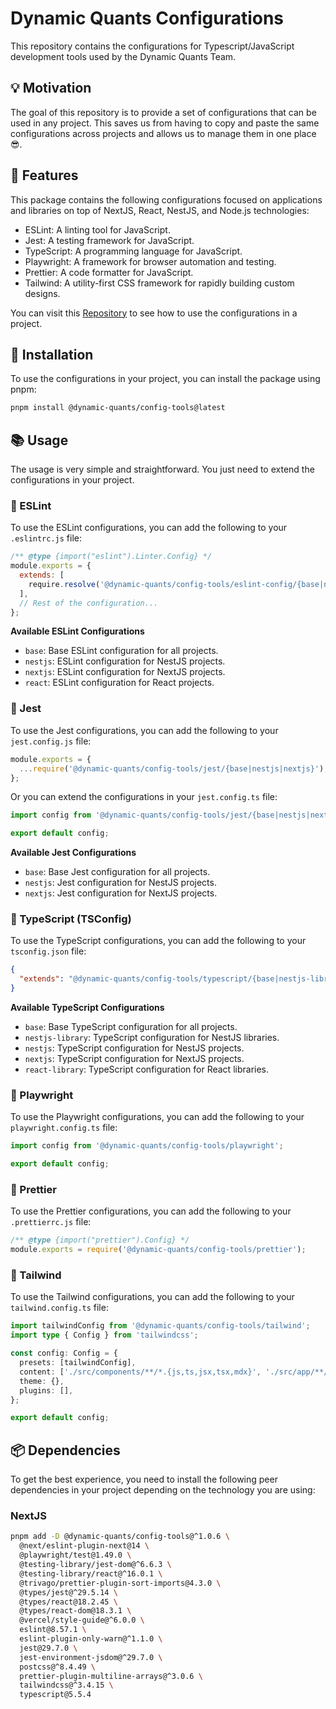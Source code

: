 # Dynamic Quants Configurations

This repository contains the configurations for Typescript/JavaScript development tools used by the Dynamic Quants Team.

## 💡 Motivation

The goal of this repository is to provide a set of configurations that can be used in any project. This saves us from having to copy and paste the same configurations across projects and allows us to manage them in one place 😎.

## 🚀 Features

This package contains the following configurations focused on applications and libraries on top of NextJS, React, NestJS, and Node.js technologies:

- ESLint: A linting tool for JavaScript.
- Jest: A testing framework for JavaScript.
- TypeScript: A programming language for JavaScript.
- Playwright: A framework for browser automation and testing.
- Prettier: A code formatter for JavaScript.
- Tailwind: A utility-first CSS framework for rapidly building custom designs.

You can visit this [Repository](https://github.com/DynamicQuants/moonrepo-templates) to see how to use the configurations in a project.

## 🔌 Installation

To use the configurations in your project, you can install the package using pnpm:

```bash
pnpm install @dynamic-quants/config-tools@latest
```

## 📚 Usage

The usage is very simple and straightforward. You just need to extend the configurations in your project.

### 🚫 ESLint

To use the ESLint configurations, you can add the following to your `.eslintrc.js` file:

```javascript
/** @type {import("eslint").Linter.Config} */
module.exports = {
  extends: [
    require.resolve('@dynamic-quants/config-tools/eslint-config/{base|nestjs|nextjs|react}'),
  ],
  // Rest of the configuration...
};
```

**Available ESLint Configurations**

- `base`: Base ESLint configuration for all projects.
- `nestjs`: ESLint configuration for NestJS projects.
- `nextjs`: ESLint configuration for NextJS projects.
- `react`: ESLint configuration for React projects.

### 🧪 Jest

To use the Jest configurations, you can add the following to your `jest.config.js` file:

```javascript
module.exports = {
  ...require('@dynamic-quants/config-tools/jest/{base|nestjs|nextjs}'),
};
```

Or you can extend the configurations in your `jest.config.ts` file:

```typescript
import config from '@dynamic-quants/config-tools/jest/{base|nestjs|nextjs}';

export default config;
```

**Available Jest Configurations**

- `base`: Base Jest configuration for all projects.
- `nestjs`: Jest configuration for NestJS projects.
- `nextjs`: Jest configuration for NextJS projects.

### 📝 TypeScript (TSConfig)

To use the TypeScript configurations, you can add the following to your `tsconfig.json` file:

```json
{
  "extends": "@dynamic-quants/config-tools/typescript/{base|nestjs-library|nestjs|nextjs|react-library}.json"
}
```

**Available TypeScript Configurations**

- `base`: Base TypeScript configuration for all projects.
- `nestjs-library`: TypeScript configuration for NestJS libraries.
- `nestjs`: TypeScript configuration for NestJS projects.
- `nextjs`: TypeScript configuration for NextJS projects.
- `react-library`: TypeScript configuration for React libraries.

### 🎥 Playwright

To use the Playwright configurations, you can add the following to your `playwright.config.ts` file:

```typescript
import config from '@dynamic-quants/config-tools/playwright';

export default config;
```

### 🎨 Prettier

To use the Prettier configurations, you can add the following to your `.prettierrc.js` file:

```javascript
/** @type {import("prettier").Config} */
module.exports = require('@dynamic-quants/config-tools/prettier');
```

### 🎨 Tailwind

To use the Tailwind configurations, you can add the following to your `tailwind.config.ts` file:

```typescript
import tailwindConfig from '@dynamic-quants/config-tools/tailwind';
import type { Config } from 'tailwindcss';

const config: Config = {
  presets: [tailwindConfig],
  content: ['./src/components/**/*.{js,ts,jsx,tsx,mdx}', './src/app/**/*.{js,ts,jsx,tsx,mdx}'],
  theme: {},
  plugins: [],
};

export default config;
```

## 📦 Dependencies

To get the best experience, you need to install the following peer dependencies in your project depending on the technology you are using:

### NextJS

```bash
pnpm add -D @dynamic-quants/config-tools@^1.0.6 \
  @next/eslint-plugin-next@14 \
  @playwright/test@1.49.0 \
  @testing-library/jest-dom@^6.6.3 \
  @testing-library/react@^16.0.1 \
  @trivago/prettier-plugin-sort-imports@4.3.0 \
  @types/jest@^29.5.14 \
  @types/react@18.2.45 \
  @types/react-dom@18.3.1 \
  @vercel/style-guide@^6.0.0 \
  eslint@8.57.1 \
  eslint-plugin-only-warn@^1.1.0 \
  jest@29.7.0 \
  jest-environment-jsdom@^29.7.0 \
  postcss@^8.4.49 \
  prettier-plugin-multiline-arrays@^3.0.6 \
  tailwindcss@^3.4.15 \
  typescript@5.5.4
```

